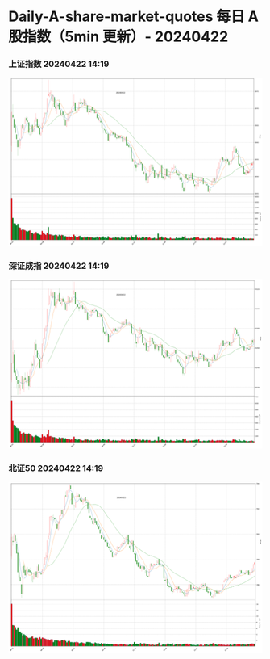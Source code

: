 
# Daily-A-share-market-quotes 每日 A 股指数（5min 更新）- 20240422

### 上证指数 20240422 14:19
![](./fig/2024/4/20240422-sh000001.png)

### 深证成指 20240422 14:19
![](./fig/2024/4/20240422-sz399001.png)

### 北证50 20240422 14:19
![](./fig/2024/4/20240422-bj899050.png)
